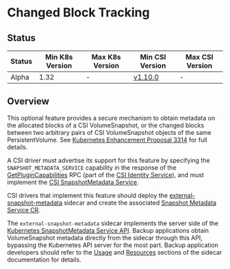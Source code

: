 # Changed Block Tracking

## Status

Status | Min K8s Version | Max K8s Version | Min CSI Version | Max CSI Version |
-------|-----------------|-----------------|-----------------|-----------------|
Alpha  | 1.32            | -               | [v1.10.0](https://github.com/container-storage-interface/spec/releases/tag/v1.10.0) | -


## Overview

This optional feature provides a secure mechanism to obtain metadata
on the allocated blocks of a CSI VolumeSnapshot, or the changed blocks between two arbitrary pairs of CSI VolumeSnapshot objects of the same PersistentVolume.
See [Kubernetes Enhancement Proposal 3314](https://github.com/kubernetes/enhancements/tree/master/keps/sig-storage/3314-csi-changed-block-tracking) 
for full details.

A CSI driver must advertise its support for this feature by specifying the
`SNAPSHOT_METADATA_SERVICE` capability in the response of the
[GetPluginCapabilities](https://github.com/container-storage-interface/spec/blob/master/spec.md#getplugincapabilities)
RPC (part of the
[CSI Identity Service](https://github.com/container-storage-interface/spec/blob/master/spec.md#identity-service-rpc)),
and must implement the
[CSI SnapshotMetadata Service](https://github.com/container-storage-interface/spec/blob/master/spec.md#snapshot-metadata-service-rpcs).

CSI drivers that implement this feature should deploy the
[external-snapshot-metadata](./external-snapshot-metadata.md)
sidecar and create the associated 
[Snapshot Metadata Service CR](https://github.com/kubernetes/enhancements/tree/master/keps/sig-storage/3314-csi-changed-block-tracking#snapshot-metadata-service-custom-resource).

The `external-snapshot-metadata` sidecar implements the server side of the
[Kubernetes SnapshotMetadata Service API](https://github.com/kubernetes/enhancements/tree/master/keps/sig-storage/3314-csi-changed-block-tracking#the-kubernetes-snapshotmetadata-service-api).
Backup applications obtain VolumeSnapshot metadata directly from the sidecar
through this API, bypassing the Kubernetes API server for the most part.
Backup application developers should refer to the [Usage](external-snapshot-metadata.md#usage)
and [Resources](external-snapshot-metadata.md#resources)
sections of the sidecar documentation for details.

